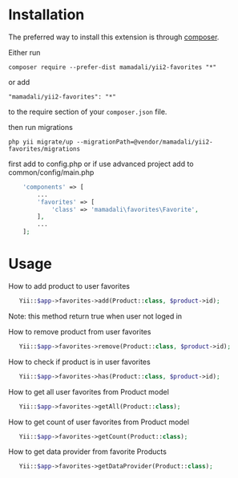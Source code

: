 Installation
============

The preferred way to install this extension is through [composer](http://getcomposer.org/download/).

Either run

```
composer require --prefer-dist mamadali/yii2-favorites "*"
```

or add

```
"mamadali/yii2-favorites": "*"
```

to the require section of your `composer.json` file.

then run migrations
```
php yii migrate/up --migrationPath=@vendor/mamadali/yii2-favorites/migrations
```

first add to config.php or if use advanced project add to common/config/main.php

```php
    'components' => [
        ...
        'favorites' => [
            'class' => 'mamadali\favorites\Favorite',
        ],
        ...
    ];
```

# Usage

How to add product to user favorites
```php
   Yii::$app->favorites->add(Product::class, $product->id);
```

Note: this method return true when user not loged in

How to remove product from user favorites

```php
   Yii::$app->favorites->remove(Product::class, $product->id);
```

How to check if product is in user favorites

```php
   Yii::$app->favorites->has(Product::class, $product->id);
```

How to get all user favorites from Product model

```php
   Yii::$app->favorites->getAll(Product::class);
```

How to get count of user favorites from Product model

```php
   Yii::$app->favorites->getCount(Product::class);
```

How to get data provider from favorite Products
```php
   Yii::$app->favorites->getDataProvider(Product::class);
```